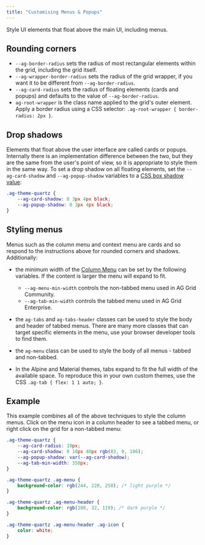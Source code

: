 ```yaml
---
title: "Customising Menus & Popups"
---
```


Style UI elements that float above the main UI, including menus.

## Rounding corners

- `--ag-border-radius` sets the radius of most rectangular elements within the grid, including the grid itself.
- `--ag-wrapper-border-radius` sets the radius of the grid wrapper, if you want it to be different from `--ag-border-radius`.
- `--ag-card-radius` sets the radius of floating elements (cards and popups) and defaults to the value of `--ag-border-radius`.
- `ag-root-wrapper` is the class name applied to the grid's outer element. Apply a border radius using a CSS selector: `.ag-root-wrapper { border-radius: 2px }`.

## Drop shadows

Elements that float above the user interface are called cards or popups. Internally there is an implementation difference between the two, but they are the same from the user's point of view, so it is appropriate to style them in the same way. To set a drop shadow on all floating elements, set the `--ag-card-shadow` and `--ag-popup-shadow` variables to a [CSS box shadow value](https://developer.mozilla.org/en-US/docs/Web/CSS/box-shadow):

```css
.ag-theme-quartz {
    --ag-card-shadow: 0 3px 4px black;
    --ag-popup-shadow: 0 3px 4px black;
}
```

## Styling menus

Menus such as the column menu and context menu are cards and so respond to the instructions above for rounded corners and shadows. Additionally:

- the minimum width of the [Column Menu](/column-menu/) can be set by the following variables. If the content is larger the menu will expand to fit.
    - `--ag-menu-min-width` controls the non-tabbed menu used in AG Grid Community.
    - `--ag-tab-min-width` controls the tabbed menu used in AG Grid Enterprise.

- the `ag-tabs` and `ag-tabs-header` classes can be used to style the body and header of tabbed menus. There are many more classes that can target specific elements in the menu, use your browser developer tools to find them.
- the `ag-menu` class can be used to style the body of all menus - tabbed and non-tabbed.
- In the Alpine and Material themes, tabs expand to fit the full width of the available space. To reproduce this in your own custom themes, use the CSS `.ag-tab { flex: 1 1 auto; }`.

## Example

This example combines all of the above techniques to style the column menus. Click on the menu icon in a column header to see a tabbed menu, or right click on the grid for a non-tabbed menu:

```css
.ag-theme-quartz {
    --ag-card-radius: 10px;
    --ag-card-shadow: 0 10px 40px rgb(83, 0, 106);
    --ag-popup-shadow: var(--ag-card-shadow);
    --ag-tab-min-width: 350px;
}

.ag-theme-quartz .ag-menu {
    background-color: rgb(244, 220, 250); /* light purple */
}

.ag-theme-quartz .ag-menu-header {
    background-color: rgb(100, 32, 119); /* dark purple */
}

.ag-theme-quartz .ag-menu-header .ag-icon {
    color: white;
}
```

<grid-example title='Styling Menus' name='styling-menus' type='generated' options='{ "exampleHeight": 450, "enterprise": true, "modules": ["clientside", "rowgrouping", "menu", "clipboard", "setfilter", "columnpanel"]  }'></grid-example>